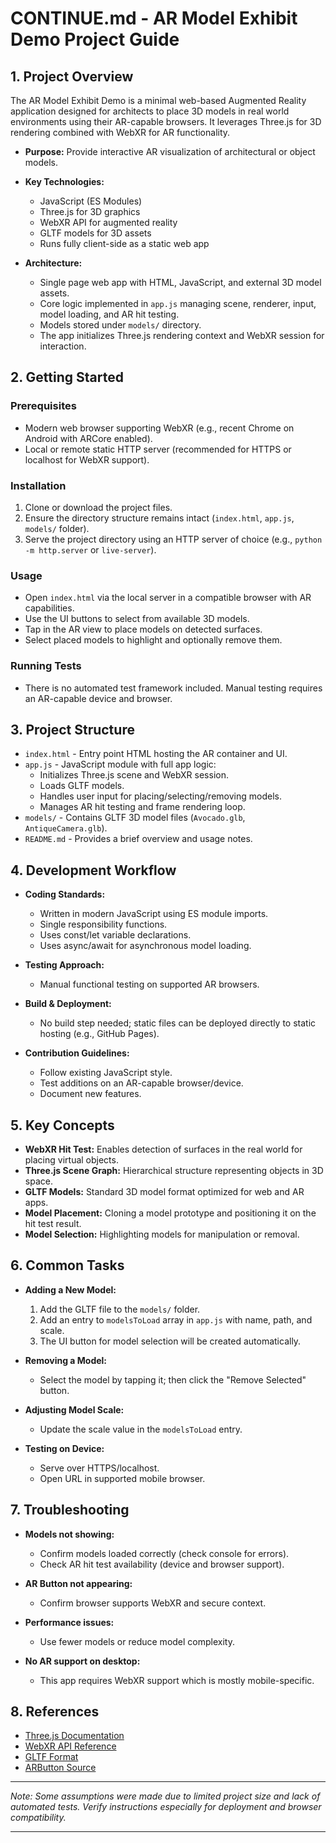 # CONTINUE.md - AR Model Exhibit Demo Project Guide

## 1. Project Overview
The AR Model Exhibit Demo is a minimal web-based Augmented Reality application designed for architects to place 3D models in real world environments using their AR-capable browsers. It leverages Three.js for 3D rendering combined with WebXR for AR functionality.

- **Purpose:** Provide interactive AR visualization of architectural or object models.
- **Key Technologies:**
  - JavaScript (ES Modules)
  - Three.js for 3D graphics
  - WebXR API for augmented reality
  - GLTF models for 3D assets
  - Runs fully client-side as a static web app

- **Architecture:**
  - Single page web app with HTML, JavaScript, and external 3D model assets.
  - Core logic implemented in `app.js` managing scene, renderer, input, model loading, and AR hit testing.
  - Models stored under `models/` directory.
  - The app initializes Three.js rendering context and WebXR session for interaction.

## 2. Getting Started

### Prerequisites
- Modern web browser supporting WebXR (e.g., recent Chrome on Android with ARCore enabled).
- Local or remote static HTTP server (recommended for HTTPS or localhost for WebXR support).

### Installation
1. Clone or download the project files.
2. Ensure the directory structure remains intact (`index.html`, `app.js`, `models/` folder).
3. Serve the project directory using an HTTP server of choice (e.g., `python -m http.server` or `live-server`).

### Usage
- Open `index.html` via the local server in a compatible browser with AR capabilities.
- Use the UI buttons to select from available 3D models.
- Tap in the AR view to place models on detected surfaces.
- Select placed models to highlight and optionally remove them.

### Running Tests
- There is no automated test framework included. Manual testing requires an AR-capable device and browser.

## 3. Project Structure

- `index.html` - Entry point HTML hosting the AR container and UI.
- `app.js` - JavaScript module with full app logic:
  - Initializes Three.js scene and WebXR session.
  - Loads GLTF models.
  - Handles user input for placing/selecting/removing models.
  - Manages AR hit testing and frame rendering loop.
- `models/` - Contains GLTF 3D model files (`Avocado.glb`, `AntiqueCamera.glb`).
- `README.md` - Provides a brief overview and usage notes.

## 4. Development Workflow

- **Coding Standards:**
  - Written in modern JavaScript using ES module imports.
  - Single responsibility functions.
  - Uses const/let variable declarations.
  - Uses async/await for asynchronous model loading.

- **Testing Approach:**
  - Manual functional testing on supported AR browsers.

- **Build & Deployment:**
  - No build step needed; static files can be deployed directly to static hosting (e.g., GitHub Pages).

- **Contribution Guidelines:**
  - Follow existing JavaScript style.
  - Test additions on an AR-capable browser/device.
  - Document new features.

## 5. Key Concepts

- **WebXR Hit Test:** Enables detection of surfaces in the real world for placing virtual objects.
- **Three.js Scene Graph:** Hierarchical structure representing objects in 3D space.
- **GLTF Models:** Standard 3D model format optimized for web and AR apps.
- **Model Placement:** Cloning a model prototype and positioning it on the hit test result.
- **Model Selection:** Highlighting models for manipulation or removal.

## 6. Common Tasks

- **Adding a New Model:**
  1. Add the GLTF file to the `models/` folder.
  2. Add an entry to `modelsToLoad` array in `app.js` with name, path, and scale.
  3. The UI button for model selection will be created automatically.

- **Removing a Model:**
  - Select the model by tapping it; then click the "Remove Selected" button.

- **Adjusting Model Scale:**
  - Update the scale value in the `modelsToLoad` entry.

- **Testing on Device:**
  - Serve over HTTPS/localhost.
  - Open URL in supported mobile browser.

## 7. Troubleshooting

- **Models not showing:**
  - Confirm models loaded correctly (check console for errors).
  - Check AR hit test availability (device and browser support).

- **AR Button not appearing:**
  - Confirm browser supports WebXR and secure context.

- **Performance issues:**
  - Use fewer models or reduce model complexity.

- **No AR support on desktop:**
  - This app requires WebXR support which is mostly mobile-specific.

## 8. References

- [Three.js Documentation](https://threejs.org/docs/)
- [WebXR API Reference](https://developer.mozilla.org/en-US/docs/Web/API/WebXR_Device_API)
- [GLTF Format](https://www.khronos.org/gltf/)
- [ARButton Source](https://github.com/mrdoob/three.js/blob/master/examples/jsm/webxr/ARButton.js)

---

*Note: Some assumptions were made due to limited project size and lack of automated tests. Verify instructions especially for deployment and browser compatibility.*

---
